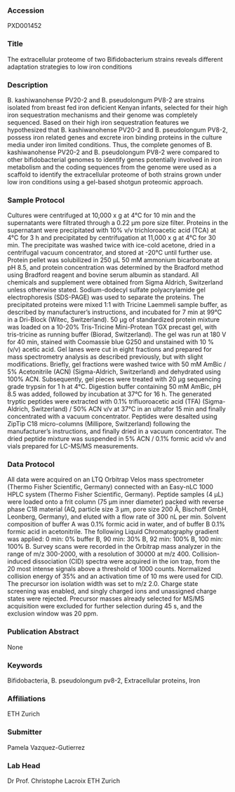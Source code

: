 ### Accession
PXD001452

### Title
The extracellular proteome of two Bifidobacterium strains reveals different adaptation strategies to low iron conditions

### Description
B. kashiwanohense PV20-2 and B. pseudolongum PV8-2 are strains isolated from breast fed iron deficient Kenyan infants, selected for their high iron sequestration mechanisms and their genome was completely sequenced. Based on their high iron sequestration features we hypothesized that B. kashiwanohense PV20-2 and B. pseudolongum PV8-2, possess iron related genes and excrete iron binding proteins in the culture media under iron limited conditions. Thus, the complete genomes of B. kashiwanohense PV20-2 and B. pseudolongum PV8-2 were compared to other bifidobacterial genomes to identify genes potentially involved in iron metabolism and the coding sequences from the genome were used as a scaffold to identify the extracellular proteome of both strains grown under low iron conditions using a gel-based shotgun proteomic approach.

### Sample Protocol
Cultures were centrifuged at 10,000 x g at 4°C for 10 min and the supernatants were filtrated through a 0.22 μm pore size filter. Proteins in the supernatant were precipitated with 10% v/v trichloroacetic acid (TCA) at 4°C for 3 h and precipitated by centrifugation at 11,000 x g at 4°C for 30 min. The precipitate was washed twice with ice-cold acetone, dried in a centrifugal vacuum concentrator, and stored at -20°C until further use. Protein pellet was solubilized in 250 µL 50 mM ammonium bicarbonate at pH 8.5, and protein concentration was determined by the Bradford method using Bradford reagent and bovine serum albumin as standard. All chemicals and supplement were obtained from Sigma Aldrich, Switzerland unless otherwise stated. Sodium-dodecyl sulfate polyacrylamide gel electrophoresis (SDS-PAGE) was used to separate the proteins. The precipitated proteins were mixed 1:1 with Tricine Laemmeli sample buffer, as described by manufacturer’s instructions, and incubated for 7 min at 99°C in a Dri-Block (Witec, Switzerland). 50 µg of standardized protein mixture was loaded on a 10-20% Tris-Tricine Mini-Protean TGX precast gel, with tris-tricine as running buffer (Biorad, Switzerland). The gel was run at 180 V for 40 min, stained with Coomassie blue G250 and unstained with 10 % (v/v) acetic acid. Gel lanes were cut in eight fractions and prepared for mass spectrometry analysis as described previously, but with slight modifications. Briefly, gel fractions were washed twice with 50 mM AmBic / 5% Acetonitrile (ACN) (Sigma-Aldrich, Switzerland) and dehydrated using 100% ACN. Subsequently, gel pieces were treated with 20 µg sequencing grade trypsin for 1 h at 4°C. Digestion buffer containing 50 mM AmBic, pH 8.5 was added, followed by incubation at 37°C for 16 h. The generated tryptic peptides were extracted with 0.1% trifluoroacetic acid (TFA) (Sigma-Aldrich, Switzerland) / 50% ACN v/v at 37°C in an ultrafor 15 min and finally concentrated with a vacuum concentrator. Peptides were desalted using ZipTip C18 micro-columns (Millipore, Switzerland) following the manufacturer’s instructions, and finally dried in a vacuum concentrator. The dried peptide mixture was suspended in 5% ACN / 0.1% formic acid v/v and vials prepared for LC-MS/MS measurements.

### Data Protocol
All data were acquired on an LTQ Orbitrap Velos mass spectrometer (Thermo Fisher Scientific, Germany) connected with an Easy-nLC 1000 HPLC system (Thermo Fisher Scientific, Germany). Peptide samples (4 µL) were loaded onto a frit column (75 µm inner diameter) packed with reverse phase C18 material (AQ, particle size 3 μm, pore size 200 Å, Bischoff GmbH, Leonberg, Germany), and eluted with a flow rate of 300 nL per min. Solvent composition of buffer A was 0.1% formic acid in water, and of buffer B 0.1% formic acid in acetonitrile. The following Liquid Chromatography gradient was applied: 0 min: 0% buffer B, 90 min: 30% B, 92 min: 100% B, 100 min: 100% B. Survey scans were recorded in the Orbitrap mass analyzer in the range of m/z 300-2000, with a resolution of 30000 at m/z 400. Collision-induced dissociation (CID) spectra were acquired in the ion trap, from the 20 most intense signals above a threshold of 1000 counts. Normalized collision energy of 35% and an activation time of 10 ms were used for CID. The precursor ion isolation width was set to m/z 2.0. Charge state screening was enabled, and singly charged ions and unassigned charge states were rejected. Precursor masses already selected for MS/MS acquisition were excluded for further selection during 45 s, and the exclusion window was 20 ppm.

### Publication Abstract
None

### Keywords
Bifidobacteria, B. pseudolongum pv8-2, Extracellular proteins, Iron

### Affiliations
ETH Zurich

### Submitter
Pamela Vazquez-Gutierrez

### Lab Head
Dr Prof. Christophe Lacroix
ETH Zurich



